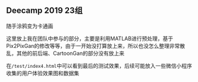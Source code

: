 ## Deecamp 2019 23组

随手涂鸦变为卡通画

这里放上我在团队中参与的部分，主要是利用MATLAB进行预处理，基于Pix2PixGan的修改等等，由于一开始没打算放上来，所以也没怎么整理非常散乱，其他的前后端、CartoonGan的部分没有放上来

在`/test/index4.html`中可以看到最后的测试效果，后续可能放入一些微信小程序收集的用户体验效果图和数据集